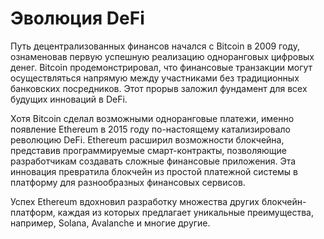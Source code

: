 # Эволюция DeFi

Путь децентрализованных финансов начался с Bitcoin в 2009 году, ознаменовав первую успешную реализацию одноранговых цифровых денег. Bitcoin продемонстрировал, что финансовые транзакции могут осуществляться напрямую между участниками без традиционных банковских посредников. Этот прорыв заложил фундамент для всех будущих инноваций в DeFi.

Хотя Bitcoin сделал возможными одноранговые платежи, именно появление Ethereum в 2015 году по-настоящему катализировало революцию DeFi. Ethereum расширил возможности блокчейна, представив программируемые смарт-контракты, позволяющие разработчикам создавать сложные финансовые приложения. Эта инновация превратила блокчейн из простой платежной системы в платформу для разнообразных финансовых сервисов.

Успех Ethereum вдохновил разработку множества других блокчейн-платформ, каждая из которых предлагает уникальные преимущества, например, Solana, Avalanche и многие другие.